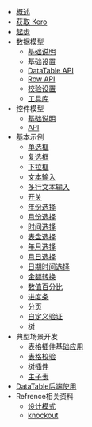 * [概述](overview.md)
* [获取 Kero](install.md)
* [起步](gettingstarted.md)
* 数据模型
  * [基础说明](datatable.md)
  * [基础设置](dataTableUse.md)
  * [DataTable API](udatatable.md)
  * [Row API](row.md)
  * [校验设置](validateapi.md)
  * [工具库](core.md)
* 控件模型
  * [基础说明](module.md)
  * [API](moduleapi.md)
* 基本示例
  * [单选框](ex_radio.md)
  * [复选框](ex_checkbox.md)
  * [下拉框](combobox_ex.md)
  * [文本输入](textfield.md)
  * [多行文本输入](textarea.md)
  * [开关](ex_switch.md)
  * [年份选择](ex_year.md)
  * [月份选择](ex_month.md)
  * [时间选择](ex_time.md)
  * [表盘选择](clockpicker.md)
  * [年月选择](ex_yearmonth.md)
  * [月日选择](ex_monthdate.md)
  * [日期时间选择](ex_datetime.md)
  * [金额转换](currency_ex.md)
  <!-- * [复选框数据](ex_checkboxdata.md) -->
  * [数值百分比](ex_percent.md)
  * [进度条](ex_progress.md)
  * [分页](ex_pagination.md)
  * [自定义验证](ex_validate.md)
  * [树](tree.md)
* 典型场景开发
  * [表格插件基础应用](grid.md)
  * [表格校验](gridValidate.md)
  * [树插件](tree.md)
  * [主子表](mainChild.md)
* [DataTable后端使用](dataTableUseBackend.md)
* Refrence相关资料
  * [设计模式](arch.md)
  * [knockout](knockout.md)
